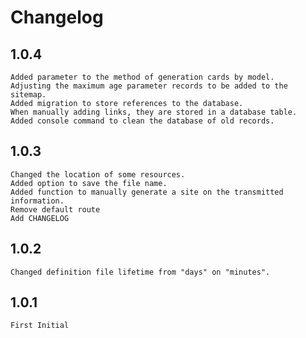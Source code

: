 # Changelog

## 1.0.4

    Added parameter to the method of generation cards by model.
    Adjusting the maximum age parameter records to be added to the sitemap.
    Added migration to store references to the database.
    When manually adding links, they are stored in a database table.
    Added console command to clean the database of old records.


## 1.0.3

    Changed the location of some resources.
    Added option to save the file name.
    Added function to manually generate a site on the transmitted information.
    Remove default route
    Add CHANGELOG


## 1.0.2

    Changed definition file lifetime from "days" on "minutes".


## 1.0.1

    First Initial